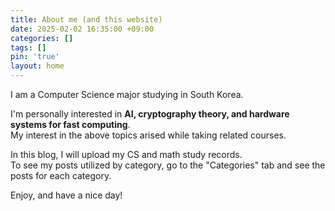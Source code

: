 ```yaml
---
title: About me (and this website)
date: 2025-02-02 16:35:00 +09:00
categories: []
tags: []
pin: 'true'
layout: home   
---
```

I am a Computer Science major studying in South Korea.

I'm personally interested in **AI, cryptography theory, and hardware systems for fast computing**.                         
My interest in the above topics arised while taking related courses.           
 
In this blog, I will upload my CS and math study records.            
To see my posts utilized by category, go to the "Categories" tab and see the posts for each category.            

Enjoy, and have a nice day!
